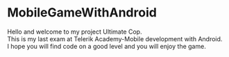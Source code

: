 # MobileGameWithAndroid
Hello and welcome to my project Ultimate Cop.</br>
This is my last exam at Telerik Academy-Mobile development with Android.</br>
I hope you will find code  on a good level and you will enjoy the game.</br>
